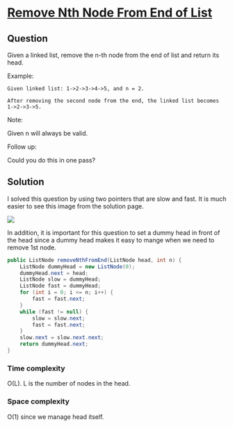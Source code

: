# [Remove Nth Node From End of List](https://leetcode.com/problems/remove-nth-node-from-end-of-list/)

## Question 

Given a linked list, remove the n-th node from the end of list and return its head.

Example:

```text
Given linked list: 1->2->3->4->5, and n = 2.

After removing the second node from the end, the linked list becomes 1->2->3->5.
```

Note:

Given n will always be valid.

Follow up:

Could you do this in one pass?

## Solution 

I solved this question by using two pointers that are slow and fast. It is much easier to see this image from the solution page.

![](https://assets.leetcode.com/static_assets/media/original_images/19_Remove_nth_node_from_end_of_listB.png)

In addition, it is important for this question to set a dummy head in front of the head since a dummy head makes it easy to mange when we need to remove 1st node.

```java
public ListNode removeNthFromEnd(ListNode head, int n) {
    ListNode dummyHead = new ListNode(0);
    dummyHead.next = head;
    ListNode slow = dummyHead;
    ListNode fast = dummyHead;
    for (int i = 0; i <= n; i++) {
        fast = fast.next;
    }
    while (fast != null) {
        slow = slow.next;
        fast = fast.next;
    }
    slow.next = slow.next.next;
    return dummyHead.next;
}
```

### Time complexity

O(L). L is the number of nodes in the head.

### Space complexity

O(1) since we manage head itself. 